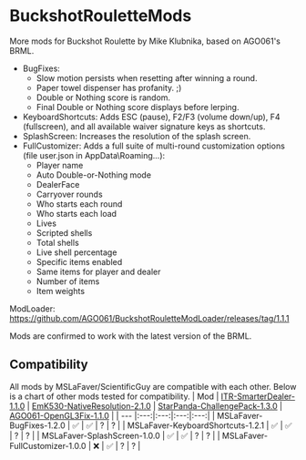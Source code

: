 # BuckshotRouletteMods
More mods for Buckshot Roulette by Mike Klubnika, based on AGO061's BRML.

* BugFixes:
  * Slow motion persists when resetting after winning a round.
  * Paper towel dispenser has profanity. ;)
  * Double or Nothing score is random.
  * Final Double or Nothing score displays before lerping.
* KeyboardShortcuts: Adds ESC (pause), F2/F3 (volume down/up), F4 (fullscreen), and all available waiver signature keys as shortcuts.
* SplashScreen: Increases the resolution of the splash screen.
* FullCustomizer: Adds a full suite of multi-round customization options (file user.json in AppData\Roaming\...):
  * Player name
  * Auto Double-or-Nothing mode
  * DealerFace
  * Carryover rounds
  * Who starts each round
  * Who starts each load
  * Lives
  * Scripted shells
  * Total shells
  * Live shell percentage
  * Specific items enabled
  * Same items for player and dealer
  * Number of items
  * Item weights

ModLoader: https://github.com/AGO061/BuckshotRouletteModLoader/releases/tag/1.1.1

Mods are confirmed to work with the latest version of the BRML.

## Compatibility
All mods by MSLaFaver/ScientificGuy are compatible with each other. Below is a chart of other mods tested for compatibility.
| Mod | [ITR-SmarterDealer-1.1.0](https://github.com/ITR13/BuckshotRouletteMods/releases/latest) | [EmK530-NativeResolution-2.1.0](https://github.com/EmK530/BRMods/tree/main/BRML/NativeResolution/Release) | [StarPanda-ChallengePack-1.3.0](https://github.com/StarPandaBeg/ChallengePack/tree/main) | [AGO061-OpenGL3Fix-1.1.0](https://github.com/AGO061/BuckshotRouletteModLoader/blob/main/mods/OpenGL3Fix.md) |
| --- |:---:|:---:|:---:|:---:|
| MSLaFaver-BugFixes-1.2.0 | ✅ | ✅ | ? | ? |
| MSLaFaver-KeyboardShortcuts-1.2.1 | ✅ | ✅ | ? | ? |
| MSLaFaver-SplashScreen-1.0.0 | ✅ | ✅ | ? | ? |
| MSLaFaver-FullCustomizer-1.0.0 | ❌ | ✅ | ? | ? |
